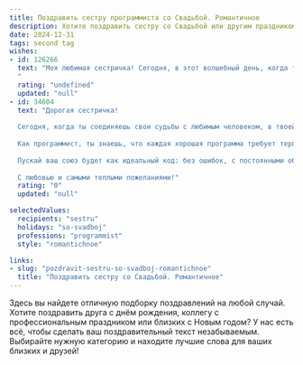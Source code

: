 ```yaml
---
title: Поздравить сестру программиста со Свадьбой. Романтичное
description: Хотите поздравить сестру со Свадьбой или другим праздником? Наш ИИ создаст незабываемое поздравление, а вы обязательно выделитесь среди других.  
date: 2024-12-31
tags: second tag
wishes:
- id: 126266
  text: "Моя любимая сестричка! Сегодня, в этот волшебный день, когда ты обретаешь свое семейное счастье, я хочу пожелать тебе бесконечной любви, нежности и взаимопонимания с твоим любимым. Пусть ваш уютный дом наполнится теплом, радостью и звонким смехом.  Пусть ваши чувства, подобно самому сложному и красивому коду, будут вечно взаимосвязаны и неповторимы.  Счастья вам, моя дорогая, и пусть ваши жизни переплетаются в единую, прекрасную программу счастья!
  "
  rating: "undefined"
  updated: "null"
- id: 34604
  text: "Дорогая сестричка!
  
  Сегодня, когда ты соединяешь свои судьбы с любимым человеком, в твоей жизни начинается новая, волнующая глава. Поздравляю тебя с этим замечательным событием — с днем свадьбы!
  
  Как программист, ты знаешь, что каждая хорошая программа требует терпения, любви и внимания к деталям — так же, как и каждая крепкая семья. Я уверена, что ваша жизнь будет написана на самом высоком уровне, с искренними чувствами, поддержкой и совместными мечтами.
  
  Пускай ваш союз будет как идеальный код: без ошибок, с постоянными обновлениями и улучшениями, со временем только набирающим силу и красоту. Желаю вам бесконечных радостей и поддержки друг друга в любых \"системных сбоях\".
  
  С любовью и самыми теплыми пожеланиями!"
  rating: "0"
  updated: "null"

selectedValues:
  recipients: "sestru"
  holidays: "so-svadboj"
  professions: "programmist"
  style: "romantichnoe"

links:
- slug: "pozdravit-sestru-so-svadboj-romantichnoe"
  title: "Поздравить сестру со Свадьбой. Романтичное"
---
```


Здесь вы найдете отличную подборку поздравлений на любой случай. 
Хотите поздравить друга с днём рождения, коллегу с профессиональным праздником или близких с Новым годом? У нас есть всё, чтобы сделать ваш поздравительный текст незабываемым. Выбирайте нужную категорию и находите лучшие слова для ваших близких и друзей!
